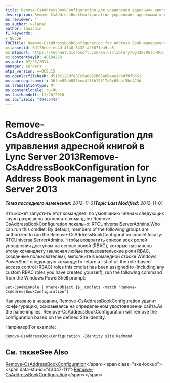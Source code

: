 ```yaml
---
title: Remove-CsAddressBookConfiguration для управления адресными книгами
description: Remove-CsAddressBookConfiguration управления адресными книгами.
ms.reviewer: ''
ms.author: v-lanac
author: lanachin
f1.keywords:
- NOCSH
TOCTitle: Remove-CsAddressBookConfiguration for Address Book management
ms:assetid: 5d173ebe-ec4d-4640-8432-a25071ea9cc5
ms:mtpsurl: https://technet.microsoft.com/en-us/library/Gg429705(v=OCS.15)
ms:contentKeyID: 48184258
ms.date: 07/23/2014
manager: serdars
mtps_version: v=OCS.15
ms.openlocfilehash: d513c128dfe87c5a6e92b66a6ba4e1dbdfbfb651
ms.sourcegitcommit: 36fee89bb887bea4f18b19f17a8c69daf5bc423d
ms.translationtype: MT
ms.contentlocale: ru-RU
ms.lasthandoff: 11/26/2020
ms.locfileid: "49436442"
---
```

# <a name="remove-csaddressbookconfiguration-for-address-book-management-in-lync-server-2013"></a><span data-ttu-id="43447-103">Remove-CsAddressBookConfiguration для управления адресной книгой в Lync Server 2013</span><span class="sxs-lookup"><span data-stu-id="43447-103">Remove-CsAddressBookConfiguration for Address Book management in Lync Server 2013</span></span>

<div data-xmlns="http://www.w3.org/1999/xhtml">

<div class="topic" data-xmlns="http://www.w3.org/1999/xhtml" data-msxsl="urn:schemas-microsoft-com:xslt" data-cs="https://msdn.microsoft.com/">

<div data-asp="https://msdn2.microsoft.com/asp">



</div>

<div id="mainSection">

<div id="mainBody"><span data-ttu-id="43447-104">

<span> </span></span><span class="sxs-lookup"><span data-stu-id="43447-104">

<span> </span></span></span>

<span data-ttu-id="43447-105">_**Тема последнего изменения:** 2012-11-01_</span><span class="sxs-lookup"><span data-stu-id="43447-105">_**Topic Last Modified:** 2012-11-01_</span></span>

<span data-ttu-id="43447-106">Кто может запустить этот командлет: по умолчанию членам следующих групп разрешено выполнять командлет Remove-CsAddressBookConfiguration локально: RTCUniversalServerAdmins.</span><span class="sxs-lookup"><span data-stu-id="43447-106">Who can run this cmdlet: By default, members of the following groups are authorized to run the Remove-CsAddressBookConfiguration cmdlet locally: RTCUniversalServerAdmins.</span></span> <span data-ttu-id="43447-107">Чтобы возвратить список всех ролей управления доступом на основе ролей (RBAC), которые назначены этому командлету (включая любые пользовательские роли RBAC, созданные пользователем), выполните в командной строке Windows PowerShell следующую команду:</span><span class="sxs-lookup"><span data-stu-id="43447-107">To return a list of all the role-based access control (RBAC) roles this cmdlet has been assigned to (including any custom RBAC roles you have created yourself), run the following command from the Windows PowerShell prompt:</span></span>

    Get-CsAdminRole | Where-Object {$_.Cmdlets -match "Remove-CsAddressBookConfiguration"}

<span data-ttu-id="43447-108">Как указано в названии, Remove-CsAddressBookConfiguration удалит конфигурацию, основываясь на определенном удостоверении сайта.</span><span class="sxs-lookup"><span data-stu-id="43447-108">As the name implies, Remove-CsAddressBookConfiguration will remove the configuration based on the defined Site Identity.</span></span>

<span data-ttu-id="43447-109">Например:</span><span class="sxs-lookup"><span data-stu-id="43447-109">For example:</span></span>

    Remove-CsAddressBookConfiguration -Identity site:Redmond

<div>

## <a name="see-also"></a><span data-ttu-id="43447-110">См. также</span><span class="sxs-lookup"><span data-stu-id="43447-110">See Also</span></span>


<span data-ttu-id="43447-111">[Remove-CsAddressBookConfiguration](https://technet.microsoft.com/library/Gg398934(v=OCS.15))</span><span class="sxs-lookup"><span data-stu-id="43447-111">[Remove-CsAddressBookConfiguration](https://technet.microsoft.com/library/Gg398934(v=OCS.15))</span></span>  
  

<span data-ttu-id="43447-112"></div>

</div>

<span> </span>

</div>

</div>

</span><span class="sxs-lookup"><span data-stu-id="43447-112"></div>

</div>

<span> </span>

</div>

</div>

</span></span></div>

